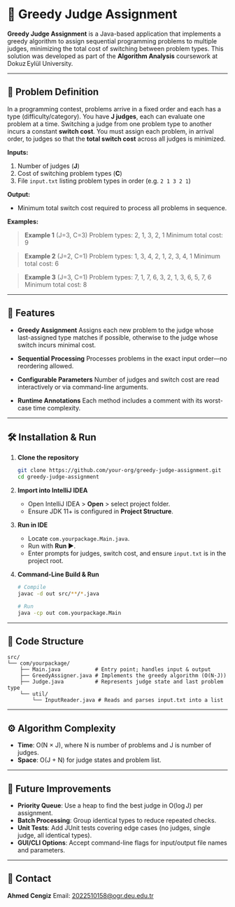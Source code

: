 # 🎯 Greedy Judge Assignment

**Greedy Judge Assignment** is a Java-based application that implements a greedy algorithm to assign sequential programming problems to multiple judges, minimizing the total cost of switching between problem types. This solution was developed as part of the **Algorithm Analysis** coursework at Dokuz Eylül University.

---

## 📝 Problem Definition

In a programming contest, problems arrive in a fixed order and each has a type (difficulty/category). You have **J judges**, each can evaluate one problem at a time. Switching a judge from one problem type to another incurs a constant **switch cost**. You must assign each problem, in arrival order, to judges so that the **total switch cost** across all judges is minimized.

**Inputs:**

1. Number of judges (**J**)
2. Cost of switching problem types (**C**)
3. File `input.txt` listing problem types in order (e.g. `2 1 3 2 1`)

**Output:**

* Minimum total switch cost required to process all problems in sequence.

**Examples:**

> **Example 1** (J=3, C=3)
> Problem types: 2, 1, 3, 2, 1
> Minimum total cost: 9

> **Example 2** (J=2, C=1)
> Problem types: 1, 3, 4, 2, 1, 2, 3, 4, 1
> Minimum total cost: 6

> **Example 3** (J=3, C=1)
> Problem types: 7, 1, 7, 6, 3, 2, 1, 3, 6, 5, 7, 6
> Minimum total cost: 8

---

## 🚀 Features

* **Greedy Assignment**
  Assigns each new problem to the judge whose last-assigned type matches if possible, otherwise to the judge whose switch incurs minimal cost.

* **Sequential Processing**
  Processes problems in the exact input order—no reordering allowed.

* **Configurable Parameters**
  Number of judges and switch cost are read interactively or via command-line arguments.

* **Runtime Annotations**
  Each method includes a comment with its worst-case time complexity.

---

## 🛠️ Installation & Run

1. **Clone the repository**

   ```bash
   git clone https://github.com/your-org/greedy-judge-assignment.git
   cd greedy-judge-assignment
   ```

2. **Import into IntelliJ IDEA**

   * Open IntelliJ IDEA > **Open** > select project folder.
   * Ensure JDK 11+ is configured in **Project Structure**.

3. **Run in IDE**

   * Locate `com.yourpackage.Main.java`.
   * Run with **Run ▶**.
   * Enter prompts for judges, switch cost, and ensure `input.txt` is in the project root.

4. **Command-Line Build & Run**

   ```bash
   # Compile
   javac -d out src/**/*.java

   # Run
   java -cp out com.yourpackage.Main
   ```

---

## 📂 Code Structure

```text
src/
└── com/yourpackage/
    ├── Main.java           # Entry point; handles input & output
    ├── GreedyAssigner.java # Implements the greedy algorithm (O(N·J))
    ├── Judge.java          # Represents judge state and last problem type
    └── util/
        └── InputReader.java # Reads and parses input.txt into a list
```

---

## ⚙️ Algorithm Complexity

* **Time**: O(N × J), where N is number of problems and J is number of judges.
* **Space**: O(J + N) for judge states and problem list.

---

## 🔮 Future Improvements

* **Priority Queue**: Use a heap to find the best judge in O(log J) per assignment.
* **Batch Processing**: Group identical types to reduce repeated checks.
* **Unit Tests**: Add JUnit tests covering edge cases (no judges, single judge, all identical types).
* **GUI/CLI Options**: Accept command-line flags for input/output file names and parameters.

---

## 📧 Contact

**Ahmed Cengiz**
Email: [2022510158@ogr.deu.edu.tr](mailto:2022510158@ogr.deu.edu.tr)
